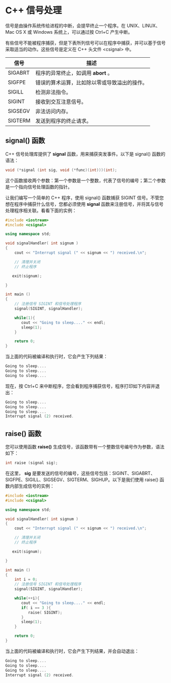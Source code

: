 # C++ 信号处理

信号是由操作系统传给进程的中断，会提早终止一个程序。在 UNIX、LINUX、Mac OS X 或 Windows 系统上，可以通过按 Ctrl+C 产生中断。

有些信号不能被程序捕获，但是下表所列信号可以在程序中捕获，并可以基于信号采取适当的动作。这些信号是定义在 C++ 头文件 &lt;csignal&gt; 中。

| 信号 | 描述 |
| ---- | ---- |
| SIGABRT | 程序的异常终止，如调用  **abort** 。 |
| SIGFPE | 错误的算术运算，比如除以零或导致溢出的操作。 |
| SIGILL | 检测非法指令。 |
| SIGINT | 接收到交互注意信号。 |
| SIGSEGV | 非法访问内存。 |
| SIGTERM | 发送到程序的终止请求。 |

## signal() 函数

C++ 信号处理库提供了  **signal**  函数，用来捕获突发事件。以下是 signal() 函数的语法：

```C++
void (*signal (int sig, void (*func)(int)))(int); 
```

这个函数接收两个参数：第一个参数是一个整数，代表了信号的编号；第二个参数是一个指向信号处理函数的指针。

让我们编写一个简单的 C++ 程序，使用 signal() 函数捕获 SIGINT 信号。不管您想在程序中捕获什么信号，您都必须使用  **signal**  函数来注册信号，并将其与信号处理程序相关联。看看下面的实例：

```C++
#include <iostream>
#include <csignal>

using namespace std;

void signalHandler( int signum )
{
    cout << "Interrupt signal (" << signum << ") received.\n";

    // 清理并关闭
    // 终止程序  

   exit(signum);  

}

int main ()
{
    // 注册信号 SIGINT 和信号处理程序
    signal(SIGINT, signalHandler);  

    while(1){
       cout << "Going to sleep...." << endl;
       sleep(1);
    }

    return 0;
}
```

当上面的代码被编译和执行时，它会产生下列结果：

```C++
Going to sleep....
Going to sleep....
Going to sleep....
```

现在，按 Ctrl+C 来中断程序，您会看到程序捕获信号，程序打印如下内容并退出：

```C++
Going to sleep....
Going to sleep....
Going to sleep....
Interrupt signal (2) received.
```

## raise() 函数

您可以使用函数  **raise()**  生成信号，该函数带有一个整数信号编号作为参数，语法如下：

```C++
int raise (signal sig);
```

在这里， **sig**  是要发送的信号的编号，这些信号包括：SIGINT、SIGABRT、SIGFPE、SIGILL、SIGSEGV、SIGTERM、SIGHUP。以下是我们使用 raise() 函数内部生成信号的实例：

```C++
#include <iostream>
#include <csignal>

using namespace std;

void signalHandler( int signum )
{
    cout << "Interrupt signal (" << signum << ") received.\n";

    // 清理并关闭
    // 终止程序 

   exit(signum);  

}

int main ()
{
    int i = 0;
    // 注册信号 SIGINT 和信号处理程序
    signal(SIGINT, signalHandler);  

    while(++i){
       cout << "Going to sleep...." << endl;
       if( i == 3 ){
          raise( SIGINT);
       }
       sleep(1);
    }

    return 0;
}
```

当上面的代码被编译和执行时，它会产生下列结果，并会自动退出：

```C++
Going to sleep....
Going to sleep....
Going to sleep....
Interrupt signal (2) received.
```
